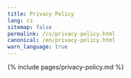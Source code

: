 ```yaml
---
title: Privacy Policy
lang: cs
sitemap: false
permalink: /cs/privacy-policy.html
canonical: /en/privacy-policy.html
warn_language: true
---
```


{% include pages/privacy-policy.md %}
